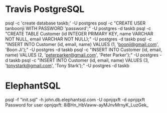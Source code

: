 # Travis PostgreSQL
psql -c 'create database taskb;' -U postgres
psql -c "CREATE USER tanboonji WITH PASSWORD 'password';" -U postgres -d taskb
psql -c "CREATE TABLE Customer (id INTEGER PRIMARY KEY, name VARCHAR NOT NULL, email VARCHAR NOT NULL);" -U postgres -d taskb
psql -c "INSERT INTO Customer (id, email, name) VALUES (1, 'boonji@gmail.com', 'Boon Ji');" -U postgres -d taskb
psql -c "INSERT INTO Customer (id, email, name) VALUES (2, 'peterparker@gmail.com', 'Peter Parker');" -U postgres -d taskb
psql -c "INSERT INTO Customer (id, email, name) VALUES (3, 'tonystark@gmail.com', 'Tony Stark');" -U postgres -d taskb

# ElephantSQL
psql -f "init.sql" -h john.db.elephantsql.com -U opnjqxft -d opnjqxft
Password for user opnjqxft: 8iBHn_HbVaww-ayMJnvMrnyK_LuzGek_
